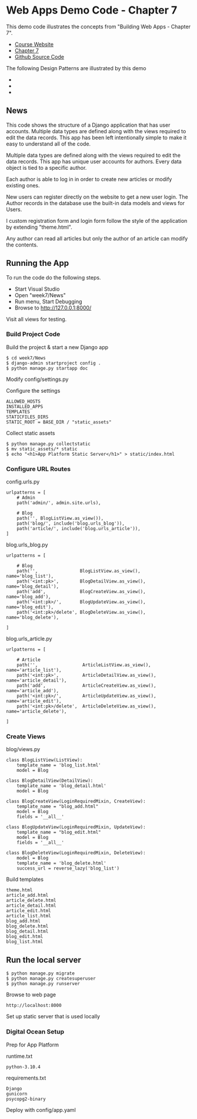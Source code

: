 # Web Apps Demo Code  - Chapter 7

This demo code illustrates the concepts from "Building Web Apps - Chapter 7".

* [Course Website](https://shrinking-world.com/course/bacs350)
* [Chapter 7](https://shrinking-world.com/course/bacs350/chapter/7)
* [Github Source Code](https://github.com/Mark-Seaman/BACS350/tree/main/week7)

The following Design Patterns are illustrated by this demo

* [](https://shrinking-world.com/course/bacs350/skill/)
* [](https://shrinking-world.com/course/bacs350/skill/)
* [](https://shrinking-world.com/course/bacs350/skill/)


## News

This code shows the structure of a Django application that has user accounts.  Multiple data types are 
defined along with the views required to edit the data records.  This app has been left intentionally
simple to make it easy to understand all of the code.


Multiple data types are 
defined along with the views required to edit the data records.  This app has unique user accounts
for authors.  Every data object is tied to a specific author.

Each author is able to log in in order to create new articles or modify existing ones.

New users can register directly on the website to get a new user login.  The Author records in the
database use the built-in data models and views for Users.

I custom registration form and login form follow the style of the application by extending "theme.html".

Any author can read all articles but only the author of an article can modify the contents.


## Running the App

To run the code do the following steps.

* Start Visual Studio
* Open "week7/News"
* Run menu, Start Debugging
* Browse to http://127.0.0.1:8000/

Visit all views for testing.


### Build Project Code

Build the project & start a new Django app

    $ cd week7/News
    $ django-admin startproject config .
    $ python manage.py startapp doc

Modify config/settings.py
   
Configure the settings 

    ALLOWED_HOSTS
    INSTALLED_APPS
    TEMPLATES
    STATICFILES_DIRS
    STATIC_ROOT = BASE_DIR / "static_assets"

Collect static assets

    $ python manage.py collectstatic
    $ mv static_assets/* static
    $ echo "<h1>App Platform Static Server</h1>" > static/index.html


### Configure URL Routes

config.urls.py

    urlpatterns = [
        # Admin
        path('admin/', admin.site.urls),

        # Blog
        path('', BlogListView.as_view()),
        path('blog/', include('blog.urls_blog')),
        path('article/', include('blog.urls_article')),
    ]
 
blog.urls_blog.py

    urlpatterns = [

        # Blog
        path('',                BlogListView.as_view(),    name='blog_list'),
        path('<int:pk>',        BlogDetailView.as_view(),  name='blog_detail'),
        path('add',             BlogCreateView.as_view(),  name='blog_add'),
        path('<int:pk>/',       BlogUpdateView.as_view(),  name='blog_edit'),
        path('<int:pk>/delete', BlogDeleteView.as_view(),  name='blog_delete'),

    ]

blog.urls_article.py

    urlpatterns = [

        # Article
        path('',                 ArticleListView.as_view(),    name='article_list'),
        path('<int:pk>',         ArticleDetailView.as_view(),  name='article_detail'),
        path('add',              ArticleCreateView.as_view(),  name='article_add'),
        path('<int:pk>/',        ArticleUpdateView.as_view(),  name='article_edit'),
        path('<int:pk>/delete',  ArticleDeleteView.as_view(),  name='article_delete'),

    ]

### Create Views

blog/views.py

    class BlogListView(ListView):
        template_name = 'blog_list.html'
        model = Blog

    class BlogDetailView(DetailView):
        template_name = 'blog_detail.html'
        model = Blog

    class BlogCreateView(LoginRequiredMixin, CreateView):
        template_name = "blog_add.html"
        model = Blog
        fields = '__all__'

    class BlogUpdateView(LoginRequiredMixin, UpdateView):
        template_name = "blog_edit.html"
        model = Blog
        fields = '__all__'

    class BlogDeleteView(LoginRequiredMixin, DeleteView):
        model = Blog
        template_name = 'blog_delete.html'
        success_url = reverse_lazy('blog_list')


Build templates

    theme.html
    article_add.html
    article_delete.html
    article_detail.html
    article_edit.html
    article_list.html
    blog_add.html
    blog_delete.html
    blog_detail.html
    blog_edit.html
    blog_list.html


## Run the local server

    $ python manage.py migrate
    $ python manage.py createsuperuser
    $ python manage.py runserver

Browse to web page

    http://localhost:8000

Set up static server that is used locally



### Digital Ocean Setup

Prep for App Platform

runtime.txt

    python-3.10.4

requirements.txt

    Django
    gunicorn
    psycopg2-binary

Deploy with config/app.yaml

